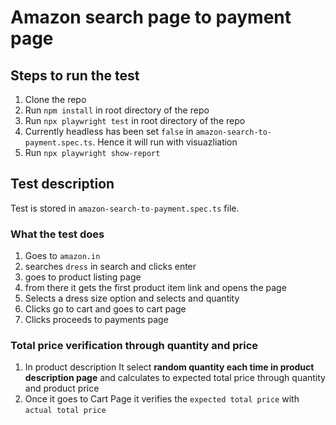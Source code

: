 # Amazon search page to payment page

## Steps to run the test 

1. Clone the repo
2. Run `npm install` in root directory of the repo
3. Run `npx playwright test` in root directory of the repo
4. Currently headless has been set `false` in `amazon-search-to-payment.spec.ts`. Hence it will run with visuazliation 
5. Run `npx playwright show-report`

## Test description 

Test is stored in `amazon-search-to-payment.spec.ts` file.

### What the test does

1. Goes to `amazon.in`
2. searches `dress` in search and clicks enter
3. goes to product listing page
4. from there it gets the first product item link and opens the page 
5. Selects a dress size option and selects and quantity
6. Clicks go to cart and goes to cart page 
7. Clicks proceeds to payments page

### Total price verification through quantity and price

1. In product description It select **random quantity each time in product description page** and calculates to expected total price through quantity and product price
2. Once it goes to Cart Page it verifies the `expected total price` with `actual total price`